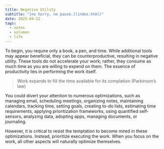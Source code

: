 ```yaml
---
title: Negative Utility
subtitle: "[no hurry, no pause.](index.html)"
date: 2025-04-22
tags:
  - notes
  - volumen
  - life
---
```


To begin, you require only a book, a pen, and time. While additional tools may appear beneficial, they can be counterproductive, resulting in negative utility. These tools do not accelerate your work; rather, they consume as much time as you are willing to expend on them. The essence of productivity lies in performing the work itself.

> Work expands to fill the time available for its completion (Parkinson’s law)

You could divert your attention to numerous optimizations, such as managing email, scheduling meetings, organizing notes, maintaining calendars, tracking time, setting goals, creating to-do lists, estimating time requirements, applying prioritization frameworks, using quantified self-sensors, analyzing data, adopting apps, managing documents, or journaling.

However, it is critical to resist the temptation to become mired in these optimizations. Instead, prioritize executing the work. When you focus on the work, all other aspects will naturally optimize themselves.
